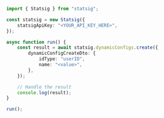 <!-- Start SDK Example Usage [usage] -->
```typescript
import { Statsig } from "statsig";

const statsig = new Statsig({
    statsigApiKey: "<YOUR_API_KEY_HERE>",
});

async function run() {
    const result = await statsig.dynamicConfigs.create({
        dynamicConfigCreateDto: {
            idType: "userID",
            name: "<value>",
        },
    });

    // Handle the result
    console.log(result);
}

run();

```
<!-- End SDK Example Usage [usage] -->